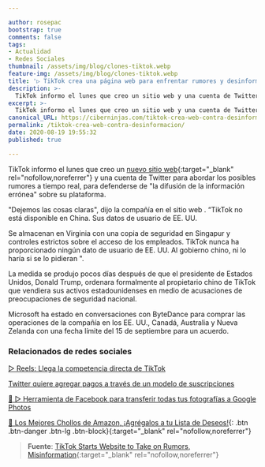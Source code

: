```yaml
---

author: rosepac
bootstrap: true
comments: false
tags:
- Actualidad
- Redes Sociales
thumbnail: /assets/img/blog/clones-tiktok.webp
feature-img: /assets/img/blog/clones-tiktok.webp
title: '▷ TikTok crea una página web para enfrentar rumores y desinformación'
description: >-
  TikTok informo el lunes que creo un sitio web y una cuenta de Twitter para abordar los posibles rumores a tiempo real, para defenderse de "la difusión de la información errónea" sobre su plataforma.
excerpt: >-
  TikTok informo el lunes que creo un sitio web y una cuenta de Twitter para abordar los posibles rumores a tiempo real, para defenderse de "la difusión de la información errónea" sobre su plataforma.
canonical_URL: https://ciberninjas.com/tiktok-crea-web-contra-desinformacion/
permalink: /tiktok-crea-web-contra-desinformacion/
date: 2020-08-19 19:55:32
published: true

---
```


TikTok informo el lunes que creo un [nuevo sitio web](https://www.tiktokus.info/){:target="_blank" rel="nofollow,noreferrer"} y una cuenta de Twitter para abordar los posibles rumores a tiempo real, para defenderse de "la difusión de la información errónea" sobre su plataforma.

"Dejemos las cosas claras", dijo la compañía en el sitio web . “TikTok no está disponible en China. Sus datos de usuario de EE. UU.

Se almacenan en Virginia con una copia de seguridad en Singapur y controles estrictos sobre el acceso de los empleados. TikTok nunca ha proporcionado ningún dato de usuario de EE. UU. Al gobierno chino, ni lo haría si se lo pidieran ".

La medida se produjo pocos días después de que el presidente de Estados Unidos, Donald Trump, ordenara formalmente al propietario chino de TikTok que vendiera sus activos estadounidenses en medio de acusaciones de preocupaciones de seguridad nacional.

Microsoft ha estado en conversaciones con ByteDance para comprar las operaciones de la compañía en los EE. UU., Canadá, Australia y Nueva Zelanda con una fecha límite del 15 de septiembre para un acuerdo.

### **Relacionados de redes sociales**

[▷ Reels: Llega la competencia directa de TikTok](https://ciberninjas.com/reels-instagram/)

[Twitter quiere agregar pagos a través de un modelo de suscripciones](https://ciberninjas.com/twitter-quiere-agregar-suscripciones/)

[🥇 ▷ Herramienta de Facebook para transferir todas tus fotografías a Google Photos](https://ciberninjas.com/facebook-to-google-fotos/)

[🛒 Los Mejores Chollos de Amazon, ¡Agrégalos a tu Lista de Deseos!](/amazon/ "Los Mejores Chollos de Amazon, Ofertas Flash, Black Monday y Amazon Prime Day"){: .btn .btn-danger .btn-lg .btn-block}{:target="_blank" rel="nofollow,noreferrer"}

> **Fuente**: [TikTok Starts Website to Take on Rumors, Misinformation](https://www.bloomberg.com/news/articles/2020-08-17/tiktok-starts-website-to-take-on-rumors-misinformation){:target="_blank" rel="nofollow,noreferrer"}